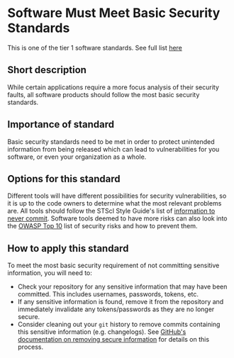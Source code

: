 # Software Must Meet Basic Security Standards

This is one of the tier 1 software standards. See full list [here](tier1_standards_overview.md)

## Short description
While certain applications require a more focus analysis of their security faults, all software products should follow the most basic security standards.

## Importance of standard
Basic security standards need to be met in order to protect unintended information from being released which can lead to vulnerabilities for you software, or even your organization as a whole.

## Options for this standard
Different tools will have different possibilities for security vulnerabilities, so it is up to the code owners to determine what the most relevant problems are. All tools should follow the STScI Style Guide's list of [information to never commit](https://github.com/spacetelescope/style-guides/blob/master/guides/security.md#secure-information). Software tools deemed to have more risks can also look into the [OWASP Top 10](https://www.owasp.org/index.php/Category:OWASP_Top_Ten_2017_Project) list of security risks and how to prevent them.  

## How to apply this standard
To meet the most basic security requirement of not committing sensitive information, you will need to:
 - Check your repository for any sensitive information that may have been committed. This includes usernames, passwords, tokens, etc.
 - If any sensitive information is found, remove it from the repository and immediately invalidate any tokens/passwords as they are no longer secure.
 - Consider cleaning out your `git` history to remove commits containing this sensitive information (e.g. changelogs). See [GitHub's documentation on removing secure information](https://help.github.com/en/articles/removing-sensitive-data-from-a-repository) for details on this process.

